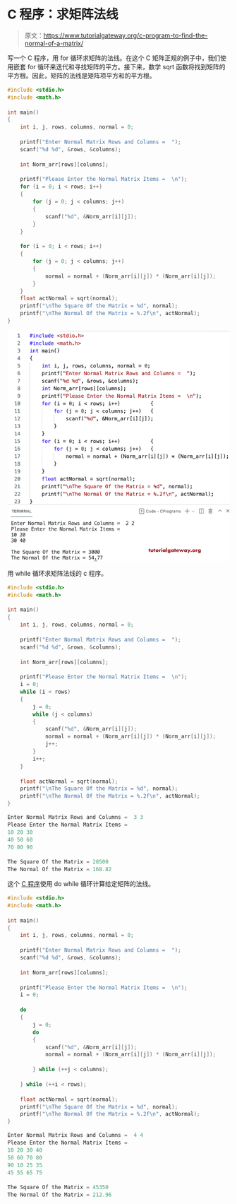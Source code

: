 # C 程序：求矩阵法线

> 原文：<https://www.tutorialgateway.org/c-program-to-find-the-normal-of-a-matrix/>

写一个 C 程序，用 for 循环求矩阵的法线。在这个 C 矩阵正规的例子中，我们使用嵌套 for 循环来迭代和寻找矩阵的平方。接下来，数学 sqrt 函数将找到矩阵的平方根。因此，矩阵的法线是矩阵项平方和的平方根。

```c
#include <stdio.h>
#include <math.h>

int main()
{
	int i, j, rows, columns, normal = 0;

	printf("Enter Normal Matrix Rows and Columns =  ");
	scanf("%d %d", &rows, &columns);

	int Norm_arr[rows][columns];

	printf("Please Enter the Normal Matrix Items =  \n");
	for (i = 0; i < rows; i++)
	{
		for (j = 0; j < columns; j++)
		{
			scanf("%d", &Norm_arr[i][j]);
		}
	}

	for (i = 0; i < rows; i++)
	{
		for (j = 0; j < columns; j++)
		{
			normal = normal + (Norm_arr[i][j]) * (Norm_arr[i][j]);
		}
	}
	float actNormal = sqrt(normal);
	printf("\nThe Square Of the Matrix = %d", normal);
	printf("\nThe Normal Of the Matrix = %.2f\n", actNormal);
}
```

![C Program to Find the Normal of a Matrix](img/d6b53af9f8a2b8488120972b6dab327d.png)

用 while 循环求矩阵法线的 c 程序。

```c
#include <stdio.h>
#include <math.h>

int main()
{
	int i, j, rows, columns, normal = 0;

	printf("Enter Normal Matrix Rows and Columns =  ");
	scanf("%d %d", &rows, &columns);

	int Norm_arr[rows][columns];

	printf("Please Enter the Normal Matrix Items =  \n");
	i = 0;
	while (i < rows)
	{
		j = 0;
		while (j < columns)
		{
			scanf("%d", &Norm_arr[i][j]);
			normal = normal + (Norm_arr[i][j]) * (Norm_arr[i][j]);
			j++;
		}
		i++;
	}

	float actNormal = sqrt(normal);
	printf("\nThe Square Of the Matrix = %d", normal);
	printf("\nThe Normal Of the Matrix = %.2f\n", actNormal);
}
```

```c
Enter Normal Matrix Rows and Columns =  3 3
Please Enter the Normal Matrix Items =  
10 20 30
40 50 60
70 80 90

The Square Of the Matrix = 28500
The Normal Of the Matrix = 168.82
```

这个 [C 程序](https://www.tutorialgateway.org/c-programming-examples/)使用 do while 循环计算给定矩阵的法线。

```c
#include <stdio.h>
#include <math.h>

int main()
{
	int i, j, rows, columns, normal = 0;

	printf("Enter Normal Matrix Rows and Columns =  ");
	scanf("%d %d", &rows, &columns);

	int Norm_arr[rows][columns];

	printf("Please Enter the Normal Matrix Items =  \n");
	i = 0;

	do
	{
		j = 0;
		do
		{
			scanf("%d", &Norm_arr[i][j]);
			normal = normal + (Norm_arr[i][j]) * (Norm_arr[i][j]);

		} while (++j < columns);

	} while (++i < rows);

	float actNormal = sqrt(normal);
	printf("\nThe Square Of the Matrix = %d", normal);
	printf("\nThe Normal Of the Matrix = %.2f\n", actNormal);
}
```

```c
Enter Normal Matrix Rows and Columns =  4 4
Please Enter the Normal Matrix Items =  
10 20 30 40
50 60 70 80
90 10 25 35
45 55 65 75

The Square Of the Matrix = 45350
The Normal Of the Matrix = 212.96
```